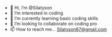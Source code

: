 - 👋 Hi, I’m @Silatyson
- 👀 I’m interested in coding 
- 🌱 I’m currently learning basic coding skills 
- 💞️ I’m looking to collaborate on coding pro
- 📫 How to reach me... Silatyson87@gmail.com 

<!---
Silatyson/Silatyson is a ✨ special ✨ repository because its `README.md` (this file) appears on your GitHub profile.
You can click the Preview link to take a look at your changes.
--->
